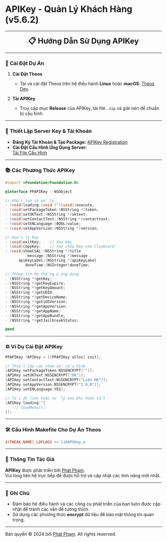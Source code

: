 
# APIKey - Quản Lý Khách Hàng (v5.6.2)

---

<p align="center">
  <font size="5"><b>📋 Hướng Dẫn Sử Dụng APIKey</b></font>
</p>

---

### 🚀 **Cài Đặt Dự Án**

1. **Cài Đặt Theos**  
   - Tải và cài đặt Theos trên hệ điều hành **Linux** hoặc **macOS**: [Theos Dev](https://theos.dev).

2. **Tải APIKey**  
   - Truy cập mục **Release** của APIKey, tải file `.zip` và giải nén để chuẩn bị cấu hình.

---

### 🔑 **Thiết Lập Server Key & Tài Khoản**

- **Đăng Ký Tài Khoản & Tạo Package:** [APIKey Registration](https://new.ppapikey.xyz)
- **Cài Đặt Cấu Hình Ứng Dụng Server:**  
  [Tải File Cấu Hình](https://raw.githubusercontent.com/pp7803/APIKey/main/AppConfig/ppapikey.mobileconfig)

---

### 📚 **Các Phương Thức APIKey**

```objective-c
#import <Foundation/Foundation.h>

@interface PPAPIKey : NSObject

// Khởi tạo và xử lý
- (void)loading:(void (^)(void))execute;
- (void)setPackageToken:(NSString *)token;
- (void)setOKText:(NSString *)oktext;
- (void)setContactText:(NSString *)contacttext;
- (void)setENLanguage:(BOOL)value;
- (void)setAppVersion:(NSString *)version;

// Quản lý Key
- (void)exitKey;    // Xóa Key
- (void)copyKey;    // Sao chép Key vào Clipboard
- (void)showCSAL:(NSString *)title 
          message:(NSString *)message 
      apiKeyLabel:(NSString *)apiKeyLabel 
         doneTime:(NSInteger)doneTime;

// Thông tin hệ thống & ứng dụng
- (NSString *)getKey;
- (NSString *)getKeyExpire;
- (NSString *)getKeyAmount;
- (NSString *)getUDID;
- (NSString *)getDeviceName;
- (NSString *)getiOSVersion;
- (NSString *)getAppVersion;
- (NSString *)getAppName;
- (NSString *)getAppBundle;
- (NSString *)getJailbreakStatus;

@end
```

---

### ⚙️ **Ví Dụ Cài Đặt APIKey**

```objective-c
PPAPIKey *APIKey = [[PPAPIKey alloc] init];

// Thiết lập các tham số cấu hình
[APIKey setPackageToken:NSSENCRYPT("")];
[APIKey setOKText:NSSENCRYPT("OK")];
[APIKey setContactText:NSSENCRYPT("Liên Hệ")];
[APIKey setAppVersion:NSSENCRYPT("1.0.0")];
[APIKey setENLanguage:YES];

// Tải dữ liệu hoặc xử lý sau khi hoàn tất
[APIKey loading:^{
    // loadMenu();
}];
```

---

### 🛠️ **Cấu Hình Makefile Cho Dự Án Theos**

```makefile
$(TWEAK_NAME)_LDFLAGS += libAPIKey.a
```

---

### 👤 **Thông Tin Tác Giả**

**APIKey** được phát triển bởi [Phát Phạm](https://t.me/pdp7803).  
Vui lòng liên hệ trực tiếp để được hỗ trợ và cập nhật các tính năng mới nhất.

---

### 📄 **Ghi Chú**

- Đảm bảo hệ điều hành và các công cụ phát triển của bạn luôn được cập nhật để tránh các vấn đề tương thích.
- Sử dụng các phương thức **encrypt** dữ liệu để bảo mật thông tin quan trọng. 

---

Bản quyền © 2024 bởi [Phát Phạm](https://t.me/pdp7803). All rights reserved.
